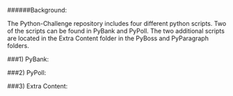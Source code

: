######Background:

The Python-Challenge repository includes four different python scripts. Two of the scripts can be found in PyBank and PyPoll. The two additional scripts are located in the Extra Content folder in the PyBoss and PyParagraph folders.

###1) PyBank:



###2) PyPoll:



###3) Extra Content:
